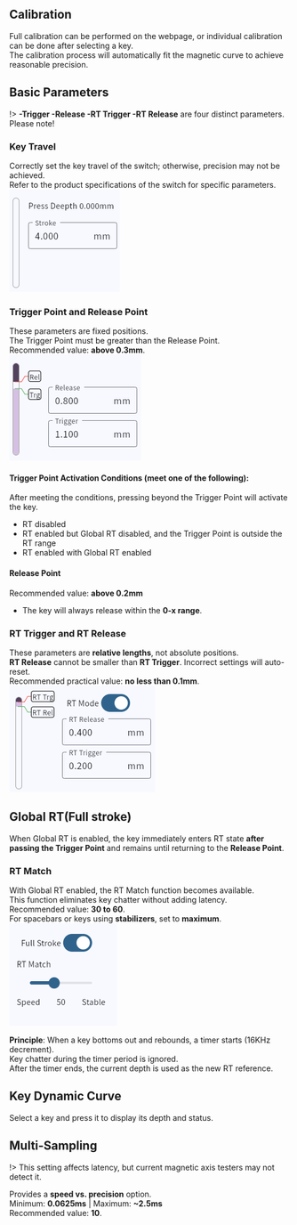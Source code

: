 ## Calibration  
Full calibration can be performed on the webpage, or individual calibration can be done after selecting a key.  
The calibration process will automatically fit the magnetic curve to achieve reasonable precision.  

## Basic Parameters  

!> **-Trigger -Release -RT Trigger -RT Release** are four distinct parameters. Please note!  

### Key Travel  
Correctly set the key travel of the switch; otherwise, precision may not be achieved.  
Refer to the product specifications of the switch for specific parameters.  
![alt text](image.png)  

### Trigger Point and Release Point  
These parameters are fixed positions.  
The Trigger Point must be greater than the Release Point.  
Recommended value: **above 0.3mm**.  
![alt text](image-1.png)  

#### Trigger Point Activation Conditions (meet one of the following):  
After meeting the conditions, pressing beyond the Trigger Point will activate the key.  
- RT disabled  
- RT enabled but Global RT disabled, and the Trigger Point is outside the RT range  
- RT enabled with Global RT enabled  

#### Release Point  
Recommended value: **above 0.2mm**  
- The key will always release within the **0-x range**.  

### RT Trigger and RT Release  
These parameters are **relative lengths**, not absolute positions.  
**RT Release** cannot be smaller than **RT Trigger**. Incorrect settings will auto-reset.  
Recommended practical value: **no less than 0.1mm**.  
![alt text](image-2.png)  

## Global RT(Full stroke)  
When Global RT is enabled, the key immediately enters RT state **after passing the Trigger Point** and remains until returning to the **Release Point**.  

### RT Match  
With Global RT enabled, the RT Match function becomes available.  
This function eliminates key chatter without adding latency.  
Recommended value: **30 to 60**.  
For spacebars or keys using **stabilizers**, set to **maximum**.  
![alt text](image-3.png)  

**Principle**: When a key bottoms out and rebounds, a timer starts (16KHz decrement).  
Key chatter during the timer period is ignored.  
After the timer ends, the current depth is used as the new RT reference.  

## Key Dynamic Curve  
Select a key and press it to display its depth and status.  

## Multi-Sampling  

!> This setting affects latency, but current magnetic axis testers may not detect it.  

Provides a **speed vs. precision** option.  
Minimum: **0.0625ms** | Maximum: **~2.5ms**  
Recommended value: **10**.  
